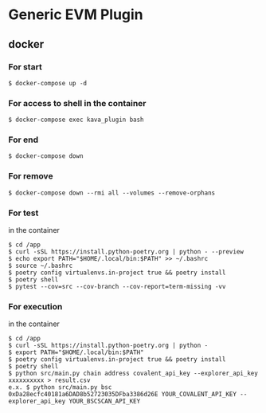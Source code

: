 # Generic EVM Plugin

## docker

### For start

```
$ docker-compose up -d
```

### For access to shell in the container

```
$ docker-compose exec kava_plugin bash
```

### For end

```
$ docker-compose down
```

### For remove

```
$ docker-compose down --rmi all --volumes --remove-orphans
```

### For test

in the container

```
$ cd /app
$ curl -sSL https://install.python-poetry.org | python - --preview
$ echo export PATH="$HOME/.local/bin:$PATH" >> ~/.bashrc
$ source ~/.bashrc
$ poetry config virtualenvs.in-project true && poetry install
$ poetry shell
$ pytest --cov=src --cov-branch --cov-report=term-missing -vv
```

### For execution

in the container

```
$ cd /app
$ curl -sSL https://install.python-poetry.org | python -
$ export PATH="$HOME/.local/bin:$PATH"
$ poetry config virtualenvs.in-project true && poetry install
$ poetry shell
$ python src/main.py chain address covalent_api_key --explorer_api_key xxxxxxxxxx > result.csv
e.x. $ python src/main.py bsc 0xDa28ecfc40181a6DAD8b52723035DFba3386d26E YOUR_COVALENT_API_KEY --explorer_api_key YOUR_BSCSCAN_API_KEY
```
